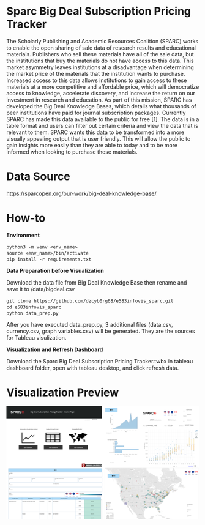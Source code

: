 # Sparc Big Deal Subscription Pricing Tracker
The Scholarly Publishing and Academic Resources Coalition (SPARC) works to enable the open sharing of sale data of research results and educational materials.  Publishers who sell these materials have all of the sale data, but the institutions that buy the materials do not have access to this data.  This market asymmetry leaves institutions at a disadvantage when determining the market price of the materials that the institution wants to purchase.  Increased access to this data allows institutions to gain access to these materials at a more competitive and affordable price, which will democratize access to knowledge, accelerate discovery, and increase the return on our investment in research and education.  As part of this mission, SPARC has developed the Big Deal Knowledge Bases, which details what thousands of peer institutions have paid for journal subscription packages.
Currently SPARC has made this data available to the public for free [1].  The data is in a table format and users can filter out certain criteria and view the data that is relevant to them.  SPARC wants this data to be transformed into a more visually appealing output that is user friendly.  This will allow the public to gain insights more easily than they are able to today and to be more informed when looking to purchase these materials.


# Data Source

https://sparcopen.org/our-work/big-deal-knowledge-base/

# How-to

**Environment**
```
python3 -m venv <env_name>
source <env_name>/bin/activate
pip install -r requirements.txt
```

**Data Preparation before Visualization**

Download the data file from Big Deal Knowledge Base then rename and save it to /data/bigdeal.csv
```
git clone https://github.com/dzcyb0rg68/e583infovis_sparc.git
cd e583infovis_sparc
python data_prep.py
```

After you have executed data_prep.py, 3 additional files (data.csv, currency.csv, graph variables.csv) will be generated. They are the sources for Tableau visulization.  

**Visualization and Refresh Dashboard**

Download the Sparc Big Deal Subscription Pricing Tracker.twbx in tableau dashboard folder, open with tableau desktop, and click refresh data. 

# Visualization Preview
![alt text](https://github.com/dzcyb0rg68/e583infovis_sparc/blob/main/tableau%20dashboard/preview/All.png?raw=true)
